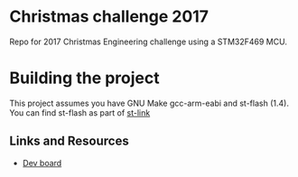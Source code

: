 # Christmas challenge 2017

Repo for 2017 Christmas Engineering challenge using a STM32F469 MCU.

# Building the project

This project assumes you have GNU Make gcc-arm-eabi and st-flash (1.4). You can find st-flash as part of [st-link](https://github.com/texane/stlink)

## Links and Resources

* [Dev board](https://www.st.com/en/evaluation-tools/32f469idiscovery.html)
